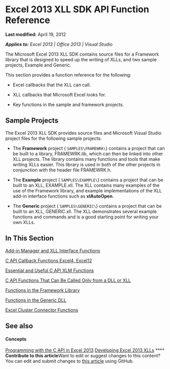 
# Excel 2013 XLL SDK API Function Reference

 **Last modified:** April 19, 2012

 _**Applies to:** Excel 2013 | Office 2013 | Visual Studio_

The Microsoft Excel 2013 XLL SDK contains source files for a Framework library that is designed to speed up the writing of XLLs, and two sample projects, Example and Generic. 

This section provides a function reference for the following:

- Excel callbacks that the XLL can call.
    
- XLL callbacks that Microsoft Excel looks for.
    
- Key functions in the sample and framework projects.
    

## Sample Projects

The Excel 2013 XLL SDK provides source files and Microsoft Visual Studio project files for the following sample projects:


- The  **Framework** project ( `SAMPLES\FRAMEWRK\`) contains a project that can be built to a library, FRAMEWRK.lib, which can then be linked into other XLL projects. The library contains many functions and tools that make writing XLLs easier. This library is used in both of the other projects in conjunction with the header file FRAMEWRK.h.
    
- The  **Example** project ( `SAMPLES\EXAMPLE\`) contains a project that can be built to an XLL, EXAMPLE.xll. The XLL contains many examples of the use of the Framework library, and example implementations of the XLL add-in interface functions such as  **xlAutoOpen**.
    
- The  **Generic** project ( `SAMPLES\GENERIC\`) contains a project that can be built to an XLL, GENERIC.xll. The XLL demonstrates several example functions and commands and is a good starting point for writing your own XLLs.
    

## In This Section

 [Add-in Manager and XLL Interface Functions](e22d425a-75b2-412c-a07f-fb1915d08615.md)

 [C API Callback Functions Excel4, Excel12](0f3ae86d-329a-4177-a65b-6288c248297e.md)

 [Essential and Useful C API XLM Functions](dc80cb3d-0d7e-4cb9-9870-3acc84eeca82.md)

 [C API Functions That Can Be Called Only from a DLL or XLL](87c9e75b-c364-4428-a169-010886313b85.md)

 [Functions in the Framework Library](7d9a13fd-9a4c-423e-bb08-4a5be57c7905.md)

 [Functions in the Generic DLL](80ce2247-d69d-45b0-b5e2-4ff0d7078a2c.md)

 [Excel Cluster Connector Functions](65927ef9-29f7-499a-a1c1-6f672c09bb6b.md)


## See also


#### Concepts


 [Programming with the C API in Excel 2013](142bc0ce-7d16-4b69-9799-ce6558da2def.md)
 [Developing Excel 2013 XLLs](dd27ae4d-ef97-47db-885c-ddd955816900.md)
****   **Contribute to this article**Want to edit or suggest changes to this content? You can edit and submit changes to  [this article](https://github.com/jhershey00/VBA_Excel_Test/OpenXMLCon/articles/2f6df879-7546-4ac0-a4e3-6b009aee9463.md) using GitHub.

